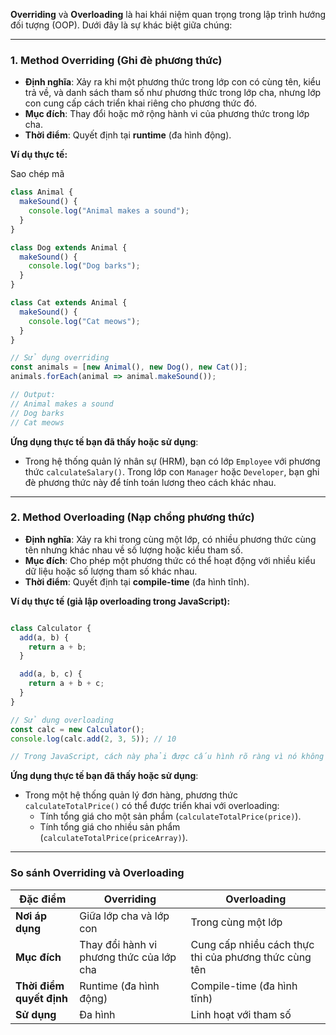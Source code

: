 

**Overriding** và **Overloading** là hai khái niệm quan trọng trong lập trình hướng đối tượng (OOP). Dưới đây là sự khác biệt giữa chúng:

---

### **1. Method Overriding (Ghi đè phương thức)**

- **Định nghĩa**: Xảy ra khi một phương thức trong lớp con có cùng tên, kiểu trả về, và danh sách tham số như phương thức trong lớp cha, nhưng lớp con cung cấp cách triển khai riêng cho phương thức đó.
- **Mục đích**: Thay đổi hoặc mở rộng hành vi của phương thức trong lớp cha.
- **Thời điểm**: Quyết định tại **runtime** (đa hình động).

**Ví dụ thực tế:**

Sao chép mã

```js
class Animal {
  makeSound() {
    console.log("Animal makes a sound");
  }
}

class Dog extends Animal {
  makeSound() {
    console.log("Dog barks");
  }
}

class Cat extends Animal {
  makeSound() {
    console.log("Cat meows");
  }
}

// Sử dụng overriding
const animals = [new Animal(), new Dog(), new Cat()];
animals.forEach(animal => animal.makeSound());

// Output:
// Animal makes a sound
// Dog barks
// Cat meows


```


**Ứng dụng thực tế bạn đã thấy hoặc sử dụng**:

- Trong hệ thống quản lý nhân sự (HRM), bạn có lớp `Employee` với phương thức `calculateSalary()`. Trong lớp con `Manager` hoặc `Developer`, bạn ghi đè phương thức này để tính toán lương theo cách khác nhau.

---

### **2. Method Overloading (Nạp chồng phương thức)**

- **Định nghĩa**: Xảy ra khi trong cùng một lớp, có nhiều phương thức cùng tên nhưng khác nhau về số lượng hoặc kiểu tham số.
- **Mục đích**: Cho phép một phương thức có thể hoạt động với nhiều kiểu dữ liệu hoặc số lượng tham số khác nhau.
- **Thời điểm**: Quyết định tại **compile-time** (đa hình tĩnh).

**Ví dụ thực tế (giả lập overloading trong JavaScript):**

```js

class Calculator {
  add(a, b) {
    return a + b;
  }

  add(a, b, c) {
    return a + b + c;
  }
}

// Sử dụng overloading
const calc = new Calculator();
console.log(calc.add(2, 3, 5)); // 10

// Trong JavaScript, cách này phải được cấu hình rõ ràng vì nó không hỗ trợ overloading tự nhiên như Java hoặc C++.

```


**Ứng dụng thực tế bạn đã thấy hoặc sử dụng**:

- Trong một hệ thống quản lý đơn hàng, phương thức `calculateTotalPrice()` có thể được triển khai với overloading:
    - Tính tổng giá cho một sản phẩm (`calculateTotalPrice(price)`).
    - Tính tổng giá cho nhiều sản phẩm (`calculateTotalPrice(priceArray)`).

---

### **So sánh Overriding và Overloading**

| **Đặc điểm**             | **Overriding**                           | **Overloading**                                       |
| ------------------------ | ---------------------------------------- | ----------------------------------------------------- |
| **Nơi áp dụng**          | Giữa lớp cha và lớp con                  | Trong cùng một lớp                                    |
| **Mục đích**             | Thay đổi hành vi phương thức của lớp cha | Cung cấp nhiều cách thực thi của phương thức cùng tên |
| **Thời điểm quyết định** | Runtime (đa hình động)                   | Compile-time (đa hình tĩnh)                           |
| **Sử dụng**              | Đa hình                                  | Linh hoạt với tham số                                 |